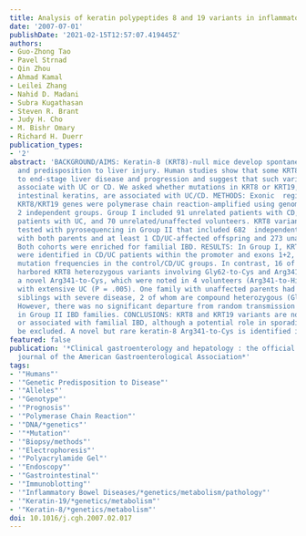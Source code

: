 ```yaml
---
title: Analysis of keratin polypeptides 8 and 19 variants in inflammatory bowel disease.
date: '2007-07-01'
publishDate: '2021-02-15T12:57:07.419445Z'
authors:
- Guo-Zhong Tao
- Pavel Strnad
- Qin Zhou
- Ahmad Kamal
- Leilei Zhang
- Nahid D. Madani
- Subra Kugathasan
- Steven R. Brant
- Judy H. Cho
- M. Bishr Omary
- Richard H. Duerr
publication_types:
- '2'
abstract: 'BACKGROUND/AIMS: Keratin-8 (KRT8)-null mice develop spontaneous colitis
  and predisposition to liver injury. Human studies show that some KRT8 variants predispose
  to end-stage liver disease and progression and suggest that such variants might
  associate with UC or CD. We asked whether mutations in KRT8 or KRT19, the major
  intestinal keratins, are associated with UC/CD. METHODS: Exonic  regions of the
  KRT8/KRT19 genes were polymerase chain reaction-amplified using genomic DNA from
  2 independent groups. Group I included 91 unrelated patients with CD, 93 unrelated
  patients with UC, and 70 unrelated/unaffected volunteers. KRT8 variants were also
  tested with pyrosequencing in Group II that included 682  independent nuclear families
  with both parents and at least 1 CD/UC-affected offspring and 273 unaffected controls.
  Both cohorts were enriched for familial IBD. RESULTS: In Group I, KRT19 variants
  were identified in CD/UC patients within the promoter and exons 1+2, with similar
  mutation frequencies in the control/CD/UC groups. In contrast, 16 of 184 CD+UC patients
  harbored KRT8 heterozygous variants involving Gly62-to-Cys and Arg341-to-His and
  a novel Arg341-to-Cys, which were noted in 4 volunteers (Arg341-to-His) and correlated
  with extensive UC (P = .005). One family with unaffected parents had 3 pediatric-affected
  siblings with severe disease, 2 of whom are compound heterozygous (Gly62-to-Cys/Arg341-to-His).
  However, there was no significant departure from random transmission of the 3 alleles
  in Group II IBD families. CONCLUSIONS: KRT8 and KRT19 variants are not overtransmitted
  or associated with familial IBD, although a potential role in sporadic IBD cannot
  be excluded. A novel but rare keratin-8 Arg341-to-Cys is identified in IBD patients.'
featured: false
publication: '*Clinical gastroenterology and hepatology : the official clinical practice
  journal of the American Gastroenterological Association*'
tags:
- '"Humans"'
- '"Genetic Predisposition to Disease"'
- '"Alleles"'
- '"Genotype"'
- '"Prognosis"'
- '"Polymerase Chain Reaction"'
- '"DNA/*genetics"'
- '"*Mutation"'
- '"Biopsy/methods"'
- '"Electrophoresis"'
- '"Polyacrylamide Gel"'
- '"Endoscopy"'
- '"Gastrointestinal"'
- '"Immunoblotting"'
- '"Inflammatory Bowel Diseases/*genetics/metabolism/pathology"'
- '"Keratin-19/*genetics/metabolism"'
- '"Keratin-8/*genetics/metabolism"'
doi: 10.1016/j.cgh.2007.02.017
---
```


